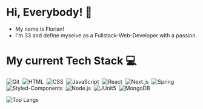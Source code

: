 # Hi, Everybody! 👋

- My name is Florian!
- I'm 33 and define myselve as a Fullstack-Web-Developer with a passion.

# My current Tech Stack 💻

![Git](https://img.shields.io/badge/-Git-05122A?style=for-the-badge&logo=git)&nbsp;
![HTML](https://img.shields.io/badge/-HTML-05122A?style=for-the-badge&logo=html5)&nbsp;
![CSS](https://img.shields.io/badge/-CSS-05122A?style=for-the-badge&logo=css3&logoColor=1572B6)&nbsp;
![JavaScript](https://img.shields.io/badge/-JavaScript-05122A?style=for-the-badge&logo=javascript)&nbsp;
![React](https://img.shields.io/badge/-React-05122A?style=for-the-badge&logo=react)&nbsp;
![Next.js](https://img.shields.io/badge/-Next.js-05122A?style=for-the-badge&logo=next.js)&nbsp;
![Spring](https://img.shields.io/badge/-Spring-05122A?style=for-the-badge&logo=spring)&nbsp;
![Styled-Components](https://img.shields.io/badge/-styled.components-05122A?style=for-the-badge&logo=styledcomponents)&nbsp;
![Node.js](https://img.shields.io/badge/-Node.js-05122A?style=for-the-badge&logo=node.js)&nbsp;
![JUnit5](https://img.shields.io/badge/-JUnit5-05122A?style=for-the-badge&logo=junit5)&nbsp;
![MongoDB](https://img.shields.io/badge/-MongoDB-05122A?style=for-the-badge&logo=mongodb)&nbsp;


![Top Langs](https://github-readme-stats.vercel.app/api/top-langs/?username=LudiFlow&layout=compact)
